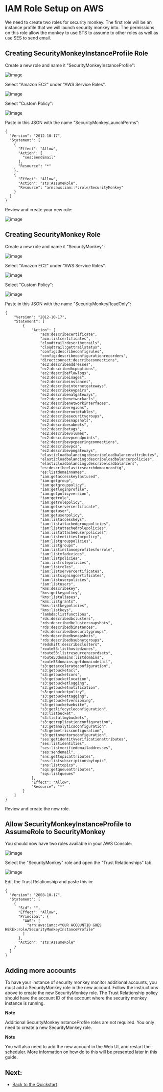 IAM Role Setup on AWS
=====================

We need to create two roles for security monkey. The first role will be an instance profile that we will launch security monkey into. The permissions on this role allow the monkey to use STS to assume to other roles as well as use SES to send email.

Creating SecurityMonkeyInstanceProfile Role
-------------------------------------------

Create a new role and name it "SecurityMonkeyInstanceProfile":

![image](images/resized_name_securitymonkeyinstanceprofile_role.png)

Select "Amazon EC2" under "AWS Service Roles".

![image](images/resized_create_role.png)

Select "Custom Policy":

![image](images/resized_role_policy.png)

Paste in this JSON with the name "SecurityMonkeyLaunchPerms":

~~~~ {.sourceCode .json}
{
  "Version": "2012-10-17",
  "Statement": [
    {
      "Effect": "Allow",
      "Action": [
        "ses:SendEmail"
      ],
      "Resource": "*"
    },
    {
      "Effect": "Allow",
      "Action": "sts:AssumeRole",
      "Resource": "arn:aws:iam::*:role/SecurityMonkey"
    }
  ]
}
~~~~

Review and create your new role:

![image](images/resized_role_confirmation.png)

Creating SecurityMonkey Role
----------------------------

Create a new role and name it "SecurityMonkey":

![image](images/resized_name_securitymonkey_role.png)

Select "Amazon EC2" under "AWS Service Roles".

![image](images/resized_create_role.png)

Select "Custom Policy":

![image](images/resized_role_policy.png)

Paste in this JSON with the name "SecurityMonkeyReadOnly":

~~~~ {.sourceCode .json}
{
    "Version": "2012-10-17",
    "Statement": [
        {
            "Action": [
                "acm:describecertificate",
                "acm:listcertificates",
                "cloudtrail:describetrails",
                "cloudtrail:gettrailstatus",
                "config:describeconfigrules",
                "config:describeconfigurationrecorders",
                "directconnect:describeconnections",
                "ec2:describeaddresses",
                "ec2:describedhcpoptions",
                "ec2:describeflowlogs",
                "ec2:describeimages",
                "ec2:describeinstances",
                "ec2:describeinternetgateways",
                "ec2:describekeypairs",
                "ec2:describenatgateways",
                "ec2:describenetworkacls",
                "ec2:describenetworkinterfaces",
                "ec2:describeregions",
                "ec2:describeroutetables",
                "ec2:describesecuritygroups",
                "ec2:describesnapshots",
                "ec2:describesubnets",
                "ec2:describetags",
                "ec2:describevolumes",
                "ec2:describevpcendpoints",
                "ec2:describevpcpeeringconnections",
                "ec2:describevpcs",
                "ec2:describevpngateways",
                "elasticloadbalancing:describeloadbalancerattributes",
                "elasticloadbalancing:describeloadbalancerpolicies",
                "elasticloadbalancing:describeloadbalancers",
                "es:describeelasticsearchdomainconfig",
                "es:listdomainnames",
                "iam:getaccesskeylastused",
                "iam:getgroup",
                "iam:getgrouppolicy",
                "iam:getloginprofile",
                "iam:getpolicyversion",
                "iam:getrole",
                "iam:getrolepolicy",
                "iam:getservercertificate",
                "iam:getuser",
                "iam:getuserpolicy",
                "iam:listaccesskeys",
                "iam:listattachedgrouppolicies",
                "iam:listattachedrolepolicies",
                "iam:listattacheduserpolicies",
                "iam:listentitiesforpolicy",
                "iam:listgrouppolicies",
                "iam:listgroups",
                "iam:listinstanceprofilesforrole",
                "iam:listmfadevices",
                "iam:listpolicies",
                "iam:listrolepolicies",
                "iam:listroles",
                "iam:listservercertificates",
                "iam:listsigningcertificates",
                "iam:listuserpolicies",
                "iam:listusers",
                "kms:describekey",
                "kms:getkeypolicy",
                "kms:listaliases",
                "kms:listgrants",
                "kms:listkeypolicies",
                "kms:listkeys",
                "lambda:listfunctions",
                "rds:describedbclusters",
                "rds:describedbclustersnapshots",
                "rds:describedbinstances",
                "rds:describedbsecuritygroups",
                "rds:describedbsnapshots",
                "rds:describedbsubnetgroups",
                "redshift:describeclusters",
                "route53:listhostedzones",
                "route53:listresourcerecordsets",
                "route53domains:listdomains",
                "route53domains:getdomaindetail",
                "s3:getaccelerateconfiguration",
                "s3:getbucketacl",
                "s3:getbucketcors",
                "s3:getbucketlocation",
                "s3:getbucketlogging",
                "s3:getbucketnotification",
                "s3:getbucketpolicy",
                "s3:getbuckettagging",
                "s3:getbucketversioning",
                "s3:getbucketwebsite",
                "s3:getlifecycleconfiguration",
                "s3:listbucket",
                "s3:listallmybuckets",
                "s3:getreplicationconfiguration",
                "s3:getanalyticsconfiguration",
                "s3:getmetricsconfiguration",
                "s3:getinventoryconfiguration",
                "ses:getidentityverificationattributes",
                "ses:listidentities",
                "ses:listverifiedemailaddresses",
                "ses:sendemail",
                "sns:gettopicattributes",
                "sns:listsubscriptionsbytopic",
                "sns:listtopics",
                "sqs:getqueueattributes",
                "sqs:listqueues"
            ],
            "Effect": "Allow",
            "Resource": "*"
        }
    ]
}
~~~~

Review and create the new role.

Allow SecurityMonkeyInstanceProfile to AssumeRole to SecurityMonkey
-------------------------------------------------------------------

You should now have two roles available in your AWS Console:

![image](images/resized_both_roles.png)

Select the "SecurityMonkey" role and open the "Trust Relationships" tab.

![image](images/resized_edit_trust_relationship.png)

Edit the Trust Relationship and paste this in:

~~~~ {.sourceCode .json}
{
  "Version": "2008-10-17",
  "Statement": [
    {
      "Sid": "",
      "Effect": "Allow",
      "Principal": {
        "AWS": [
          "arn:aws:iam::<YOUR ACCOUNTID GOES HERE>:role/SecurityMonkeyInstanceProfile"
        ]
      },
      "Action": "sts:AssumeRole"
    }
  ]
}
~~~~

Adding more accounts
--------------------

To have your instance of security monkey monitor additional accounts, you must add a SecurityMonkey role in the new account. Follow the instructions above to create the new SecurityMonkey role. The Trust Relationship policy should have the account ID of the account where the security monkey instance is running.

**Note**

Additional SecurityMonkeyInstanceProfile roles are not required. You only need to create a new SecurityMonkey role.

**Note**

You will also need to add the new account in the Web UI, and restart the scheduler. More information on how do to this will be presented later in this guide.

Next:
-----

- [Back to the Quickstart](quickstart.md#database)